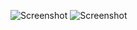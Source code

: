 ![Screenshot](RandomColors/RandomColors/Assests.xcassets/Colors.png)
![Screenshot](RandomColors/RandomColors/Assests.xcassets/ColorsDetail.png)
